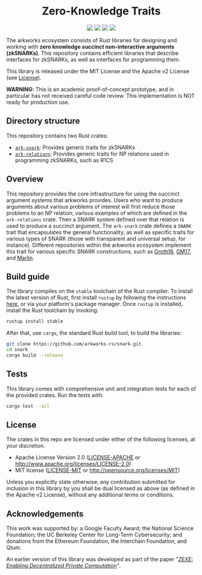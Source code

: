 <h1 align="center">Zero-Knowledge Traits</h1>

<p align="center">
    <img src="https://github.com/arkworks-rs/algebra/workflows/CI/badge.svg?branch=master">
    <a href="https://github.com/arkworks-rs/algebra/blob/master/LICENSE-APACHE"><img src="https://img.shields.io/badge/license-APACHE-blue.svg"></a>
    <a href="https://github.com/arkworks-rs/algebra/blob/master/LICENSE-MIT"><img src="https://img.shields.io/badge/license-MIT-blue.svg"></a>
    <a href="https://deps.rs/repo/github/arkworks-rs/algebra"><img src="https://deps.rs/repo/github/arkworks-rs/algebra/status.svg"></a>
</p>

The arkworks ecosystem consists of Rust libraries for designing and working with __zero knowledge succinct non-interactive arguments (zkSNARKs)__. This repository contains efficient libraries that describe interfaces for zkSNARKs, as well as interfaces for programming them.

This library is released under the MIT License and the Apache v2 License (see [License](#license)).

**WARNING:** This is an academic proof-of-concept prototype, and in particular has not received careful code review. This implementation is NOT ready for production use.

## Directory structure

This repository contains two Rust crates:

* [`ark-snark`](snark): Provides generic traits for zkSNARKs
* [`ark-relations`](relations): Provides generic traits for NP relations used in programming zkSNARKs, such as R1CS

## Overview

This repository provides the core infrastructure for using the succinct argument systems that arkworks provides. Users who want to produce arguments about various problems of interest will first reduce those problems to an NP relation, various examples of which are defined in the `ark-relations` crate. Then a SNARK system defined over that relation is used to produce a succinct argument. The `ark-snark` crate defines a `SNARK` trait that encapsulates the general functionality, as well as specific traits for various types of SNARK (those with transparent and universal setup, for instance). Different repositories within the arkworks ecosystem implement this trait for various specific SNARK constructions, such as [Groth16](https://github.com/arkworks-rs/groth16), [GM17](https://github.com/arkworks-rs/gm17), and [Marlin](https://github.com/arkworks-rs/marlin).

## Build guide

The library compiles on the `stable` toolchain of the Rust compiler. To install the latest version of Rust, first install `rustup` by following the instructions [here](https://rustup.rs/), or via your platform's package manager. Once `rustup` is installed, install the Rust toolchain by invoking:
```bash
rustup install stable
```

After that, use `cargo`, the standard Rust build tool, to build the libraries:
```bash
git clone https://github.com/arkworks-rs/snark.git
cd snark
cargo build --release
```

## Tests
This library comes with comprehensive unit and integration tests for each of the provided crates. Run the tests with:
```bash
cargo test --all
```

## License

The crates in this repo are licensed under either of the following licenses, at your discretion.

 * Apache License Version 2.0 ([LICENSE-APACHE](LICENSE-APACHE) or http://www.apache.org/licenses/LICENSE-2.0)
 * MIT license ([LICENSE-MIT](LICENSE-MIT) or http://opensource.org/licenses/MIT)

Unless you explicitly state otherwise, any contribution submitted for inclusion in this library by you shall be dual licensed as above (as defined in the Apache v2 License), without any additional terms or conditions.

[zexe]: https://ia.cr/2018/962

## Acknowledgements

This work was supported by:
a Google Faculty Award;
the National Science Foundation;
the UC Berkeley Center for Long-Term Cybersecurity;
and donations from the Ethereum Foundation, the Interchain Foundation, and Qtum.

An earlier version of this library was developed as part of the paper *"[ZEXE: Enabling Decentralized Private Computation][zexe]"*.
